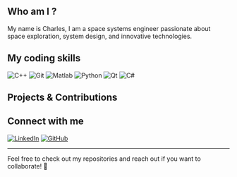 ## Who am I ?

My name is Charles, I am a space systems engineer passionate about space exploration, system design, and innovative technologies. 

## My coding skills

![C++](https://img.shields.io/badge/-C++-00599C?style=flat-square&logo=c%2B%2B&logoColor=white)
![Git](https://img.shields.io/badge/-Git-F05032?style=flat-square&logo=git&logoColor=white)
![Matlab](https://img.shields.io/badge/-MATLAB-0076A8?style=flat-square&logo=mathworks&logoColor=white)
![Python](https://img.shields.io/badge/-Python-3776AB?style=flat-square&logo=python&logoColor=white)
![Qt](https://img.shields.io/badge/-Qt-41CD52?style=flat-square&logo=qt&logoColor=white)
![C#](https://img.shields.io/badge/CODE-%3C.NET%203.5%3E%20%3CC%23%205.0%3E-darkblue?style=plastic&labelColor=66ccff)


## Projects & Contributions


## Connect with me

[![LinkedIn](https://img.shields.io/badge/-LinkedIn-0077B5?style=flat-square&logo=linkedin&logoColor=white)](https://www.linkedin.com/in/charles-vergneres-170690201/)
[![GitHub](https://img.shields.io/badge/-GitHub-181717?style=flat-square&logo=github&logoColor=white)](https://github.com/CharlesVerg)

---
Feel free to check out my repositories and reach out if you want to collaborate! 🚀
